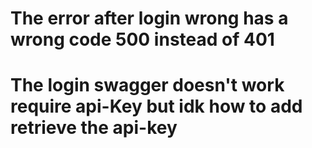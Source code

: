 # The error after login wrong has a wrong code 500 instead of 401
# The login swagger doesn't work require api-Key but idk how to add retrieve the api-key